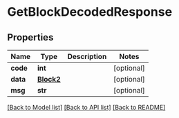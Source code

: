 # GetBlockDecodedResponse

## Properties
Name | Type | Description | Notes
------------ | ------------- | ------------- | -------------
**code** | **int** |  | [optional] 
**data** | [**Block2**](Block2.md) |  | [optional] 
**msg** | **str** |  | [optional] 

[[Back to Model list]](../README.md#documentation-for-models) [[Back to API list]](../README.md#documentation-for-api-endpoints) [[Back to README]](../README.md)

